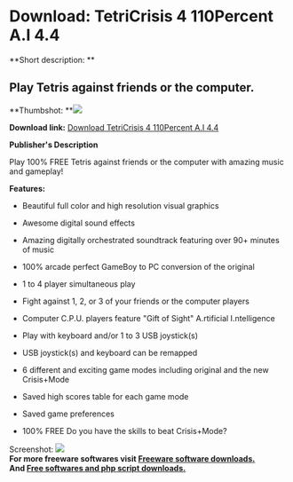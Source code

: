 # Download: TetriCrisis 4 110Percent A.I 4.4

**Short description: **

## Play Tetris against friends or the computer.

  
**Thumbshot: **![](http://www.freewarefiles.com/screenshot/tetricrisis4_md.jpg)   
  
**Download link:** [Download TetriCrisis 4 110Percent A.I 4.4](http://freesoftwares.boysofts.com/TetriCrisis-4-110Percent_program_73299.html)  
  

**Publisher's Description**  
  

Play 100% FREE Tetris against friends or the computer with amazing music and
gameplay!

**Features:**

  * Beautiful full color and high resolution visual graphics  

  * Awesome digital sound effects  

  * Amazing digitally orchestrated soundtrack featuring over 90+ minutes of music  

  * 100% arcade perfect GameBoy to PC conversion of the original  

  * 1 to 4 player simultaneous play  

  * Fight against 1, 2, or 3 of your friends or the computer players  

  * Computer C.P.U. players feature "Gift of Sight" A.rtificial I.ntelligence  

  * Play with keyboard and/or 1 to 3 USB joystick(s)  

  * USB joystick(s) and keyboard can be remapped  

  * 6 different and exciting game modes including original and the new Crisis+Mode  

  * Saved high scores table for each game mode  

  * Saved game preferences  

  * 100% FREE 
Do you have the skills to beat Crisis+Mode?

  
  
Screenshot: ![](http://www.freewarefiles.com/screenshot/tetricrisis4.jpg)  
**For more freeware softwares visit [Freeware software downloads.](http://freesoftwares.boysofts.com/)**   
**And [Free softwares and php script downloads.](http://www.boysofts.com/)**

